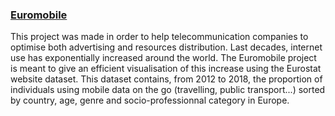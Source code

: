 
### [Euromobile](https://gati23.github.io/Euromobile/)

This project was made in order to help telecommunication companies to optimise both advertising and resources distribution. Last decades, internet use has exponentially increased around the world. The Euromobile project is meant to give an efficient visualisation of this increase using the Eurostat website dataset. This dataset contains, from 2012 to 2018, the proportion of individuals using mobile data on the go (travelling, public transport...) sorted by country, age, genre and socio-professionnal category in Europe.
